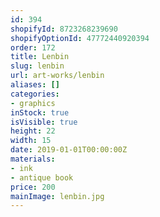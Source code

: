 ```yaml
---
id: 394
shopifyId: 8723268239690
shopifyOptionId: 47772440920394
order: 172
title: Lenbin
slug: lenbin
url: art-works/lenbin
aliases: []
categories:
- graphics
inStock: true
isVisible: true
height: 22
width: 15
date: 2019-01-01T00:00:00Z
materials:
- ink
- antique book
price: 200
mainImage: lenbin.jpg
---
```

